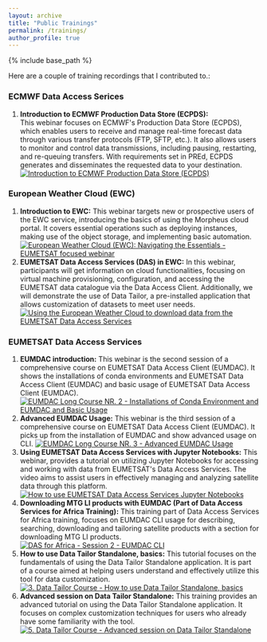 ```yaml
---
layout: archive
title: "Public Trainings"
permalink: /trainings/
author_profile: true
---
```


{% include base_path %}

Here are a couple of training recordings that I contributed to.:  

### ECMWF Data Access Serices
1. **Introduction to ECMWF Production Data Store (ECPDS):**  
This webinar focuses on ECMWF's Production Data Store (ECPDS), which enables users to receive and manage real-time forecast data through various transfer protocols (FTP, SFTP, etc.). It also allows users to monitor and control data transmissions, including pausing, restarting, and re-queuing transfers. With requirements set in PREd, ECPDS generates and disseminates the requested data to your destination.   
[![Introduction to ECMWF Production Data Store (ECPDS)](http://img.youtube.com/vi/yDjFgUnnyT8/0.jpg)](https://www.youtube.com/watch?v=yDjFgUnnyT8 "Introduction to ECMWF Production Data Store (ECPDS)")

### European Weather Cloud (EWC)
1. **Introduction to EWC:** This webinar targets new or prospective users of the EWC service, introducing the basics of using the Morpheus cloud portal. It covers essential operations such as deploying instances, making use of the object storage, and implementing basic automation.  
[![European Weather Cloud (EWC): Navigating the Essentials - EUMETSAT focused webinar](http://img.youtube.com/vi/s6r2unH4KH8/0.jpg)](http://www.youtube.com/watch?v=s6r2unH4KH8 "Introduction to EWC")
2. **EUMETSAT Data Access Services (DAS) in EWC:** In this webinar, participants will get information on cloud functionalities, focusing on virtual machine provisioning, configuration, and accessing the EUMETSAT data catalogue via the Data Access Client. Additionally, we will demonstrate the use of Data Tailor, a pre-installed application that allows customization of datasets to meet user needs.  
[![Using the European Weather Cloud to download data from the EUMETSAT Data Access Services](http://img.youtube.com/vi/LuW_ZCiX4PU/0.jpg)](http://www.youtube.com/watch?v=LuW_ZCiX4PU "EUMETSAT Data Access Services (DAS) in EWC")

### EUMETSAT Data Access Services
1. **EUMDAC introduction:** This webinar is the second session of a comprehensive course on EUMETSAT Data Access Client (EUMDAC). It shows the installations of conda environments and EUMETSAT Data Access Client (EUMDAC) and basic usage of EUMETSAT Data Access Client (EUMDAC).  
[![EUMDAC Long Course NR. 2 - Installations of Conda Environment and EUMDAC and Basic Usage](http://img.youtube.com/vi/W8QNtbujNCQ/0.jpg)](http://www.youtube.com/watch?v=W8QNtbujNCQ "EUMDAC Long Course 2")
2. **Advanced EUMDAC Usage:** This webinar is the third session of a comprehensive course on EUMETSAT Data Access Client (EUMDAC). It picks up from the installation of EUMDAC and show advanced usage on CLI. 
[![EUMDAC Long Course NR. 3 - Advanced EUMDAC Usage](http://img.youtube.com/vi/CkJvx4wGgT8/0.jpg)](http://www.youtube.com/watch?v=CkJvx4wGgT8 "EUMDAC Long Course 3")
3. **Using EUMETSAT Data Access Services with Jupyter Notebooks:** This webinar, provides a tutorial on utilizing Jupyter Notebooks for accessing and working with data from EUMETSAT's Data Access Services. The video aims to assist users in effectively managing and analyzing satellite data through this platform.  
[![How to use EUMETSAT Data Access Services Jupyter Notebooks](http://img.youtube.com/vi/T0DZ3VxwIMw/0.jpg)](http://www.youtube.com/watch?v=T0DZ3VxwIMw "EUMETSAT Data Access Services with Jupyter Notebooks")
4. **Downloading MTG LI products with EUMDAC (Part of Data Access Services for Africa Training):** This training part of Data Access Services for Africa training, focuses on EUMDAC CLI usage for describing, searching, downloading and tailoring satellite products with a section for downloading MTG LI products.
[![DAS for Africa - Session 2 - EUMDAC CLI](http://img.youtube.com/vi/bSJTsszDONw/0.jpg)](https://www.youtube.com/watch?v=bSJTsszDONw "How to download MTG LI products with EUMDAC")
5. **How to use Data Tailor Standalone, basics:** This tutorial focuses on the fundamentals of using the Data Tailor Standalone application. It is part of a course aimed at helping users understand and effectively utilize this tool for data customization.  
[![3. Data Tailor Course - How to use Data Tailor Standalone, basics](http://img.youtube.com/vi/3rS9dVhQKXw/0.jpg)](http://www.youtube.com/watch?v=3rS9dVhQKXw "How to use the Data Tailor standalone")
6. **Advanced session on Data Tailor Standalone:** This training provides an advanced tutorial on using the Data Tailor Standalone application. It focuses on complex customization techniques for users who already have some familiarity with the tool.  
[![5. Data Tailor Course - Advanced session on Data Tailor Standalone](http://img.youtube.com/vi/MDM_d-8QFmE/0.jpg)](http://www.youtube.com/watch?v=MDM_d-8QFmE "Advanced session on Data Tailor Standalone")
